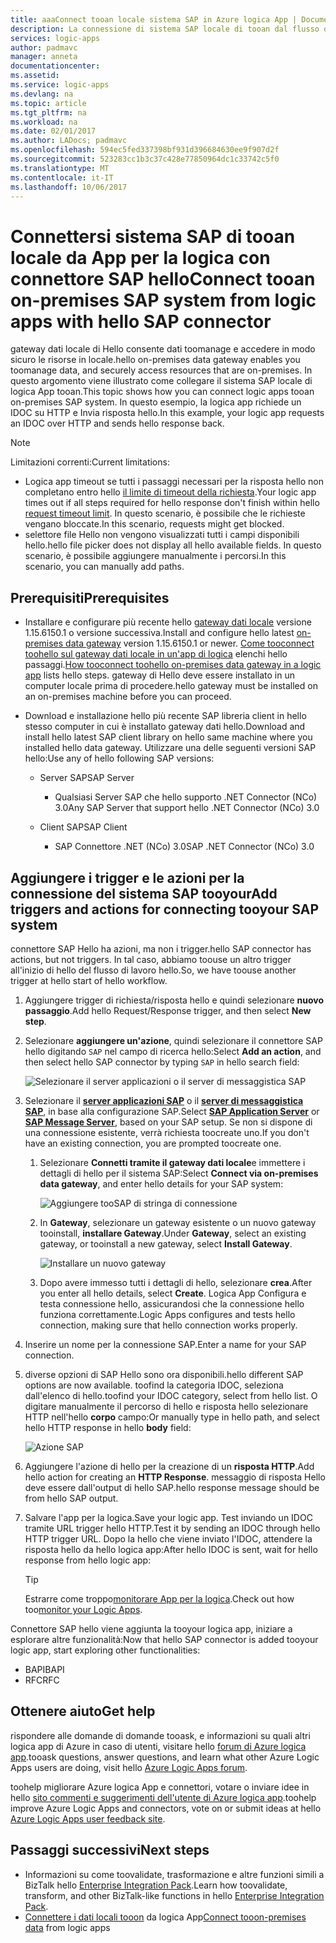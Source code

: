 ```yaml
---
title: aaaConnect tooan locale sistema SAP in Azure logica App | Documenti Microsoft
description: La connessione di sistema SAP locale di tooan dal flusso di lavoro logica app tramite gateway dati locale di hello
services: logic-apps
author: padmavc
manager: anneta
documentationcenter: 
ms.assetid: 
ms.service: logic-apps
ms.devlang: na
ms.topic: article
ms.tgt_pltfrm: na
ms.workload: na
ms.date: 02/01/2017
ms.author: LADocs; padmavc
ms.openlocfilehash: 594ec5fed337398bf931d396684630ee9f907d2f
ms.sourcegitcommit: 523283cc1b3c37c428e77850964dc1c33742c5f0
ms.translationtype: MT
ms.contentlocale: it-IT
ms.lasthandoff: 10/06/2017
---
```

# <a name="connect-tooan-on-premises-sap-system-from-logic-apps-with-hello-sap-connector"></a><span data-ttu-id="5bff5-103">Connettersi sistema SAP di tooan locale da App per la logica con connettore SAP hello</span><span class="sxs-lookup"><span data-stu-id="5bff5-103">Connect tooan on-premises SAP system from logic apps with hello SAP connector</span></span> 

<span data-ttu-id="5bff5-104">gateway dati locale di Hello consente dati toomanage e accedere in modo sicuro le risorse in locale.</span><span class="sxs-lookup"><span data-stu-id="5bff5-104">hello on-premises data gateway enables you toomanage data, and securely access resources that are on-premises.</span></span> <span data-ttu-id="5bff5-105">In questo argomento viene illustrato come collegare il sistema SAP locale di logica App tooan.</span><span class="sxs-lookup"><span data-stu-id="5bff5-105">This topic shows how you can connect logic apps tooan on-premises SAP system.</span></span> <span data-ttu-id="5bff5-106">In questo esempio, la logica app richiede un IDOC su HTTP e Invia risposta hello.</span><span class="sxs-lookup"><span data-stu-id="5bff5-106">In this example, your logic app requests an IDOC over HTTP and sends hello response back.</span></span>    

> [!NOTE]
> <span data-ttu-id="5bff5-107">Limitazioni correnti:</span><span class="sxs-lookup"><span data-stu-id="5bff5-107">Current limitations:</span></span> 
> - <span data-ttu-id="5bff5-108">Logica app timeout se tutti i passaggi necessari per la risposta hello non completano entro hello [il limite di timeout della richiesta](./logic-apps-limits-and-config.md).</span><span class="sxs-lookup"><span data-stu-id="5bff5-108">Your logic app times out if all steps required for hello response don't finish within hello [request timeout limit](./logic-apps-limits-and-config.md).</span></span> <span data-ttu-id="5bff5-109">In questo scenario, è possibile che le richieste vengano bloccate.</span><span class="sxs-lookup"><span data-stu-id="5bff5-109">In this scenario, requests might get blocked.</span></span> 
> - <span data-ttu-id="5bff5-110">selettore file Hello non vengono visualizzati tutti i campi disponibili hello.</span><span class="sxs-lookup"><span data-stu-id="5bff5-110">hello file picker does not display all hello available fields.</span></span> <span data-ttu-id="5bff5-111">In questo scenario, è possibile aggiungere manualmente i percorsi.</span><span class="sxs-lookup"><span data-stu-id="5bff5-111">In this scenario, you can manually add paths.</span></span>

## <a name="prerequisites"></a><span data-ttu-id="5bff5-112">Prerequisiti</span><span class="sxs-lookup"><span data-stu-id="5bff5-112">Prerequisites</span></span>

- <span data-ttu-id="5bff5-113">Installare e configurare più recente hello [gateway dati locale](https://www.microsoft.com/download/details.aspx?id=53127) versione 1.15.6150.1 o versione successiva.</span><span class="sxs-lookup"><span data-stu-id="5bff5-113">Install and configure hello latest [on-premises data gateway](https://www.microsoft.com/download/details.aspx?id=53127) version 1.15.6150.1 or newer.</span></span> <span data-ttu-id="5bff5-114">[Come tooconnect toohello sul gateway dati locale in un'app di logica](http://aka.ms/logicapps-gateway) elenchi hello passaggi.</span><span class="sxs-lookup"><span data-stu-id="5bff5-114">[How tooconnect toohello on-premises data gateway in a logic app](http://aka.ms/logicapps-gateway) lists hello steps.</span></span> <span data-ttu-id="5bff5-115">gateway di Hello deve essere installato in un computer locale prima di procedere.</span><span class="sxs-lookup"><span data-stu-id="5bff5-115">hello gateway must be installed on an on-premises machine before you can proceed.</span></span>

- <span data-ttu-id="5bff5-116">Download e installazione hello più recente SAP libreria client in hello stesso computer in cui è installato gateway dati hello.</span><span class="sxs-lookup"><span data-stu-id="5bff5-116">Download and install hello latest SAP client library on hello same machine where you installed hello data gateway.</span></span> <span data-ttu-id="5bff5-117">Utilizzare una delle seguenti versioni SAP hello:</span><span class="sxs-lookup"><span data-stu-id="5bff5-117">Use any of hello following SAP versions:</span></span> 
    - <span data-ttu-id="5bff5-118">Server SAP</span><span class="sxs-lookup"><span data-stu-id="5bff5-118">SAP Server</span></span>
        - <span data-ttu-id="5bff5-119">Qualsiasi Server SAP che hello supporto .NET Connector (NCo) 3.0</span><span class="sxs-lookup"><span data-stu-id="5bff5-119">Any SAP Server that support hello .NET Connector (NCo) 3.0</span></span>
 
    - <span data-ttu-id="5bff5-120">Client SAP</span><span class="sxs-lookup"><span data-stu-id="5bff5-120">SAP Client</span></span>
        - <span data-ttu-id="5bff5-121">SAP Connettore .NET (NCo) 3.0</span><span class="sxs-lookup"><span data-stu-id="5bff5-121">SAP .NET Connector (NCo) 3.0</span></span>

## <a name="add-triggers-and-actions-for-connecting-tooyour-sap-system"></a><span data-ttu-id="5bff5-122">Aggiungere i trigger e le azioni per la connessione del sistema SAP tooyour</span><span class="sxs-lookup"><span data-stu-id="5bff5-122">Add triggers and actions for connecting tooyour SAP system</span></span>

<span data-ttu-id="5bff5-123">connettore SAP Hello ha azioni, ma non i trigger.</span><span class="sxs-lookup"><span data-stu-id="5bff5-123">hello SAP connector has actions, but not triggers.</span></span> <span data-ttu-id="5bff5-124">In tal caso, abbiamo toouse un altro trigger all'inizio di hello del flusso di lavoro hello.</span><span class="sxs-lookup"><span data-stu-id="5bff5-124">So, we have toouse another trigger at hello start of hello workflow.</span></span> 

1. <span data-ttu-id="5bff5-125">Aggiungere trigger di richiesta/risposta hello e quindi selezionare **nuovo passaggio**.</span><span class="sxs-lookup"><span data-stu-id="5bff5-125">Add hello Request/Response trigger, and then select **New step**.</span></span>

2. <span data-ttu-id="5bff5-126">Selezionare **aggiungere un'azione**, quindi selezionare il connettore SAP hello digitando `SAP` nel campo di ricerca hello:</span><span class="sxs-lookup"><span data-stu-id="5bff5-126">Select **Add an action**, and then select hello SAP connector by typing `SAP` in hello search field:</span></span>    

     ![Selezionare il server applicazioni o il server di messaggistica SAP](media/logic-apps-using-sap-connector/sap-action.png)

3. <span data-ttu-id="5bff5-128">Selezionare il [**server applicazioni SAP**](https://wiki.scn.sap.com/wiki/display/ABAP/ABAP+Application+Server) o il [**server di messaggistica SAP**](http://help.sap.com/saphelp_nw70/helpdata/en/40/c235c15ab7468bb31599cc759179ef/frameset.htm), in base alla configurazione SAP.</span><span class="sxs-lookup"><span data-stu-id="5bff5-128">Select [**SAP Application Server**](https://wiki.scn.sap.com/wiki/display/ABAP/ABAP+Application+Server) or [**SAP Message Server**](http://help.sap.com/saphelp_nw70/helpdata/en/40/c235c15ab7468bb31599cc759179ef/frameset.htm), based on your SAP setup.</span></span> <span data-ttu-id="5bff5-129">Se non si dispone di una connessione esistente, verrà richiesta toocreate uno.</span><span class="sxs-lookup"><span data-stu-id="5bff5-129">If you don't have an existing connection, you are prompted toocreate one.</span></span>

   1. <span data-ttu-id="5bff5-130">Selezionare **Connetti tramite il gateway dati locale**e immettere i dettagli di hello per il sistema SAP:</span><span class="sxs-lookup"><span data-stu-id="5bff5-130">Select **Connect via on-premises data gateway**, and enter hello details for your SAP system:</span></span>   

       ![Aggiungere tooSAP di stringa di connessione](media/logic-apps-using-sap-connector/picture2.png)  

   2. <span data-ttu-id="5bff5-132">In **Gateway**, selezionare un gateway esistente o un nuovo gateway tooinstall, **installare Gateway**.</span><span class="sxs-lookup"><span data-stu-id="5bff5-132">Under **Gateway**, select an existing gateway, or tooinstall a new gateway, select **Install Gateway**.</span></span>

        ![Installare un nuovo gateway](media/logic-apps-using-sap-connector/install-gateway.png)
  
   3. <span data-ttu-id="5bff5-134">Dopo avere immesso tutti i dettagli di hello, selezionare **crea**.</span><span class="sxs-lookup"><span data-stu-id="5bff5-134">After you enter all hello details, select **Create**.</span></span> 
   <span data-ttu-id="5bff5-135">Logica App Configura e testa connessione hello, assicurandosi che la connessione hello funziona correttamente.</span><span class="sxs-lookup"><span data-stu-id="5bff5-135">Logic Apps configures and tests hello connection, making sure that hello connection works properly.</span></span>

4. <span data-ttu-id="5bff5-136">Inserire un nome per la connessione SAP.</span><span class="sxs-lookup"><span data-stu-id="5bff5-136">Enter a name for your SAP connection.</span></span>

5. <span data-ttu-id="5bff5-137">diverse opzioni di SAP Hello sono ora disponibili.</span><span class="sxs-lookup"><span data-stu-id="5bff5-137">hello different SAP options are now available.</span></span> <span data-ttu-id="5bff5-138">toofind la categoria IDOC, seleziona dall'elenco di hello.</span><span class="sxs-lookup"><span data-stu-id="5bff5-138">toofind your IDOC category, select from hello list.</span></span> <span data-ttu-id="5bff5-139">O digitare manualmente il percorso di hello e risposta hello selezionare HTTP nell'hello **corpo** campo:</span><span class="sxs-lookup"><span data-stu-id="5bff5-139">Or manually type in hello path, and select hello HTTP response in hello **body** field:</span></span>

     ![Azione SAP](media/logic-apps-using-sap-connector/picture3.png)

6. <span data-ttu-id="5bff5-141">Aggiungere l'azione di hello per la creazione di un **risposta HTTP**.</span><span class="sxs-lookup"><span data-stu-id="5bff5-141">Add hello action for creating an **HTTP Response**.</span></span> <span data-ttu-id="5bff5-142">messaggio di risposta Hello deve essere dall'output di hello SAP.</span><span class="sxs-lookup"><span data-stu-id="5bff5-142">hello response message should be from hello SAP output.</span></span>

7. <span data-ttu-id="5bff5-143">Salvare l'app per la logica.</span><span class="sxs-lookup"><span data-stu-id="5bff5-143">Save your logic app.</span></span> <span data-ttu-id="5bff5-144">Test inviando un IDOC tramite URL trigger hello HTTP.</span><span class="sxs-lookup"><span data-stu-id="5bff5-144">Test it by sending an IDOC through hello HTTP trigger URL.</span></span> <span data-ttu-id="5bff5-145">Dopo la hello che viene inviato l'IDOC, attendere la risposta hello da hello logica app:</span><span class="sxs-lookup"><span data-stu-id="5bff5-145">After hello IDOC is sent, wait for hello response from hello logic app:</span></span>   

     > [!TIP]
     > <span data-ttu-id="5bff5-146">Estrarre come troppo[monitorare App per la logica](../logic-apps/logic-apps-monitor-your-logic-apps.md).</span><span class="sxs-lookup"><span data-stu-id="5bff5-146">Check out how too[monitor your Logic Apps](../logic-apps/logic-apps-monitor-your-logic-apps.md).</span></span>

<span data-ttu-id="5bff5-147">Connettore SAP hello viene aggiunta la tooyour logica app, iniziare a esplorare altre funzionalità:</span><span class="sxs-lookup"><span data-stu-id="5bff5-147">Now that hello SAP connector is added tooyour logic app, start exploring other functionalities:</span></span>

- <span data-ttu-id="5bff5-148">BAPI</span><span class="sxs-lookup"><span data-stu-id="5bff5-148">BAPI</span></span>
- <span data-ttu-id="5bff5-149">RFC</span><span class="sxs-lookup"><span data-stu-id="5bff5-149">RFC</span></span>

## <a name="get-help"></a><span data-ttu-id="5bff5-150">Ottenere aiuto</span><span class="sxs-lookup"><span data-stu-id="5bff5-150">Get help</span></span>

<span data-ttu-id="5bff5-151">rispondere alle domande di domande tooask, e informazioni su quali altri logica app di Azure in caso di utenti, visitare hello [forum di Azure logica app](https://social.msdn.microsoft.com/Forums/en-US/home?forum=azurelogicapps).</span><span class="sxs-lookup"><span data-stu-id="5bff5-151">tooask questions, answer questions, and learn what other Azure Logic Apps users are doing, visit hello [Azure Logic Apps forum](https://social.msdn.microsoft.com/Forums/en-US/home?forum=azurelogicapps).</span></span>

<span data-ttu-id="5bff5-152">toohelp migliorare Azure logica App e connettori, votare o inviare idee in hello [sito commenti e suggerimenti dell'utente di Azure logica app](http://aka.ms/logicapps-wish).</span><span class="sxs-lookup"><span data-stu-id="5bff5-152">toohelp improve Azure Logic Apps and connectors, vote on or submit ideas at hello [Azure Logic Apps user feedback site](http://aka.ms/logicapps-wish).</span></span>

## <a name="next-steps"></a><span data-ttu-id="5bff5-153">Passaggi successivi</span><span class="sxs-lookup"><span data-stu-id="5bff5-153">Next steps</span></span>

- <span data-ttu-id="5bff5-154">Informazioni su come toovalidate, trasformazione e altre funzioni simili a BizTalk hello [Enterprise Integration Pack](../logic-apps/logic-apps-enterprise-integration-overview.md).</span><span class="sxs-lookup"><span data-stu-id="5bff5-154">Learn how toovalidate, transform, and other BizTalk-like functions in hello [Enterprise Integration Pack](../logic-apps/logic-apps-enterprise-integration-overview.md).</span></span> 
- <span data-ttu-id="5bff5-155">[Connettere i dati locali tooon](../logic-apps/logic-apps-gateway-connection.md) da logica App</span><span class="sxs-lookup"><span data-stu-id="5bff5-155">[Connect tooon-premises data](../logic-apps/logic-apps-gateway-connection.md) from logic apps</span></span>
